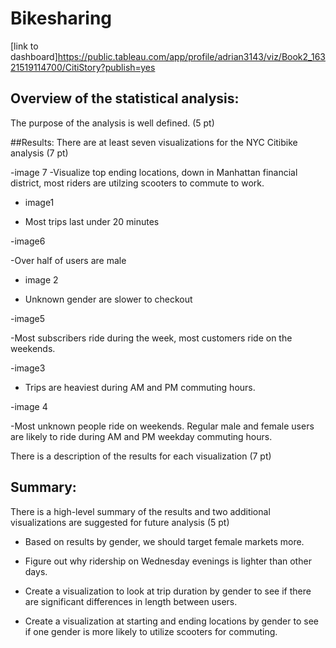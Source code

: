 # Bikesharing


[link to dashboard]https://public.tableau.com/app/profile/adrian3143/viz/Book2_16321519114700/CitiStory?publish=yes


## Overview of the statistical analysis:

The purpose of the analysis is well defined. (5 pt)

##Results:
There are at least seven visualizations for the NYC Citibike analysis (7 pt)

-image 7
-Visualize top ending locations, down in Manhattan financial district, most riders are utilzing scooters to commute to work. 

- image1

- Most trips last under 20 minutes

-image6

-Over half of users are male


- image 2

- Unknown gender are slower to checkout

-image5

-Most subscribers ride during the week, most customers ride on the weekends.



-image3

- Trips are heaviest during AM and PM commuting hours. 

-image 4

-Most unknown people ride on weekends. Regular male and female users are likely to ride during AM and PM weekday commuting hours.






There is a description of the results for each visualization (7 pt)

## Summary:

There is a high-level summary of the results and two additional visualizations are suggested for future analysis (5 pt)

- Based on results by gender, we should target female markets more. 

- Figure out why ridership on Wednesday evenings is lighter than other days. 

- Create a visualization to look at trip duration by gender to see if there are significant differences in length between users. 

- Create a visualization at starting and ending locations by gender to see if one gender is more likely to utilize scooters for commuting. 
